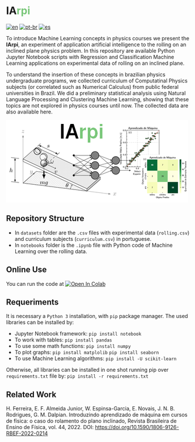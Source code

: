 # <font color=''>IA</font><font color='#7ac77a'>rpi</font>

[![en](https://img.shields.io/badge/lang-en-red.svg)](https://github.com/simcomat/IArpi/blob/main/README.md) [![pt-br](https://img.shields.io/badge/lang-pt--br-green.svg)](https://github.com/simcomat/IArpi/blob/main/README.pt-br.md) [![es](https://img.shields.io/badge/lang-es-yellow.svg)](https://github.com/simcomat/IArpi/blob/main/README.es.md)


To introduce Machine Learning concepts in physics courses we present the **IArpi**, an experiment of application artificial intelligence to the rolling on an inclined plane physics problem. In this repository are available Python Jupyter Notebook scripts with Regression and Classification Machine Learning applications on experimental data of rolling on an inclined plane. 

To understand the insertion of these concepts in brazilian physics undergraduate programs, we collected curriculum of Computatinal Physics subjects (or correlated such as Numerical Calculus) from public federal universities in Brazil. We did a preliminary statistical analysis using Natural Language Processing and Clustering Machine Learning, showing that these topics are not explored in physics courses until now. The collected data are also available here. 


![](https://github.com/simcomat/IArpi/blob/main/iarpi.png)


## Repository Structure
- In `datasets` folder are the `.csv` files with experimental data (`rolling.csv`) and curriculum subjects (`curriculum.csv`) in portuguese.
- In `notebooks` folder is the `.ipynb` file with Python code of Machine Learning over the rolling data.

## Online Use

You can run the code at [![Open In Colab](https://colab.research.google.com/assets/colab-badge.svg)](https://colab.research.google.com/github/simcomat/IArpi/blob/main/notebooks/iarpi.ipynb)

## Requeriments
It is necessary a `Python 3` installation, with `pip` package manager. The used libraries can be installed by:


- Jupyter Notebook framework:
`pip install notebook`
- To work with tables:
`pip install pandas`
- To use some math functions:
`pip install numpy`
- To plot graphs:
`pip install matplolib`
`pip install seaborn`
- To use Machine Learning algorithms:
`pip install -U scikit-learn`


Otherwise, all libraries can be installed in one shot running pip over `requirements.txt` file by:
`pip install -r requirements.txt`

## Related Work
H. Ferreira, E. F. Almeida Junior, W. Espinsa-Garcia, E. Novais, J. N. B. Rodrigues, G. M. Dalpian. Introduzindo aprendizado de máquina em cursos de física: o caso do rolamento do plano inclinado, Revista Brasileira de Ensino de Física, vol. 44, 2022. DOI: https://doi.org/10.1590/1806-9126-RBEF-2022-0214   
